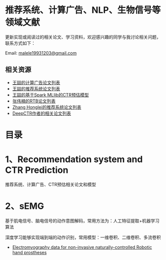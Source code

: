 # 推荐系统、计算广告、NLP、生物信号等领域文献

更新实现或阅读过的相关论文、学习资料，欢迎感兴趣的同学与我讨论相关问题，联系方式如下：

Email: malele19931203@gmail.com

## 相关资源

* [王喆的计算广告论文列表](https://github.com/wzhe06/Ad-papers)
* [王喆的推荐系统论文列表](https://github.com/wzhe06/Reco-papers)
* [王喆的基于Spark MLlib的CTR预估模型](https://github.com/wzhe06/CTRmodel)
* [张伟楠的RTB论文列表](https://github.com/wnzhang/rtb-papers)
* [Zhang Honglei的推荐系统论文列表](https://github.com/hongleizhang)
* [DeepCTR作者的相关论文列表](https://github.com/shenweichen/DeepCTR)

# 目录
# 1、Recommendation system and CTR Prediction 

推荐系统、计算广告、CTR预估相关论文和模型

# 2、sEMG
基于肌电信号、脑电信号的动作意图解码，常用方法为：人工特征提取+机器学习算法

深度学习能够实现端到端的动作识别，常用模型：一维卷积、二维卷积、多流卷积

* [Electromyography data for non-invasive naturally-controlled Robotic hand prostheses](http://europepmc.org/backend/ptpmcrender.fcgi?accid=PMC4421935&blobtype=pdf)
